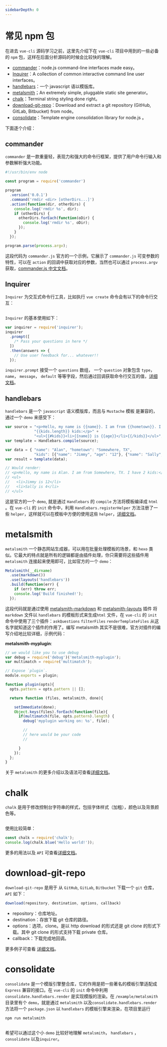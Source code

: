 ```yaml
---
sidebarDepth: 0
---
```


# 常见 npm 包

在进去 `vue-cli` 源码学习之前，这里先介绍下在 `vue-cli` 项目中用到的一些必备的 `npm` 包，这样在后面分析源码的时候会比较快的理解。
* [commander](https://github.com/tj/commander.js)：node.js command-line interfaces made easy。
* [Inquirer](https://github.com/SBoudrias/Inquirer.js)：A collection of common interactive command line user interfaces。
* [handlebars](https://github.com/wycats/handlebars.js)：一个 javascript 语以模版库。
* [metalsmith](https://github.com/segmentio/metalsmith)；An extremely simple, pluggable static site generator。
* [chalk](https://github.com/chalk/chalk)：Terminal string styling done right。
* [download-git-repo](https://github.com/flipxfx/download-git-repo)：Download and extract a git repository (GitHub, GitLab, Bitbucket) from node。
* [consolidate](https://github.com/tj/consolidate.js)：Template engine consolidation library for node.js 。

下面逐个介绍：

## commander

`commander` 是一款重量轻，表现力和强大的命令行框架，提供了用户命令行输入和参数解析强大功能。

``` javascript
#!/usr/bin/env node

const program = require('commander')

program
  .version('0.0.1')
  .command('rmdir <dir> [otherDirs...]')
  .action(function(dir, otherDirs) {
    console.log('rmdir %s', dir);
    if (otherDirs) {
      otherDirs.forEach(function(oDir) {
        console.log('rmdir %s', oDir);
      });
    }
  });

program.parse(process.argv);
```
这段代码为 `commander.js` 官方的一个示例，它展示了 `commander.js` 可变参数的特性，可以在 `action` 的回调中获取对应的参数，当然也可以通过 `process.argv` 获取，[commander.js 中文文档](https://github.com/tj/commander.js/blob/master/Readme_zh-CN.md)。

## Inquirer
`Inquirer` 为交互式命令行工具，比如执行 `vue create` 命令会有以下的命令行交互：

<img :src="$withBase('/assets/install-img01.png')">

`Inquirer` 的基本使用如下：

``` javascript
var inquirer = require('inquirer');
inquirer
  .prompt([
    /* Pass your questions in here */
  ])
  .then(answers => {
    // Use user feedback for... whatever!!
  });
```
`inquirer.prompt` 接受一个 `questions` 数组， 一个 `question` 对象包含 `type`，`name`， `message`， `default` 等等字段，然后通过回调获取命令行交互的值，[详细文档](https://github.com/SBoudrias/Inquirer.js)。


## handlebars
`handlebars` 是一个 `javascript` 语义模版库，而且与 `Mustache` 模板 是兼容的，通过一个 `demo` 来感受下：

``` javascript
var source = "<p>Hello, my name is {{name}}. I am from {{hometown}}. I have " +
             "{{kids.length}} kids:</p>" +
             "<ul>{{#kids}}<li>{{name}} is {{age}}</li>{{/kids}}</ul>";
var template = Handlebars.compile(source);

var data = { "name": "Alan", "hometown": "Somewhere, TX",
             "kids": [{"name": "Jimmy", "age": "12"}, {"name": "Sally", "age": "4"}]};
var result = template(data);

// Would render:
// <p>Hello, my name is Alan. I am from Somewhere, TX. I have 2 kids:</p>
// <ul>
//   <li>Jimmy is 12</li>
//   <li>Sally is 4</li>
// </ul>
```
这是官方的一个 `demo`, 就是通过 `Handlebars` 的 `compile` 方法将模板编译成 `html` 。在 `vue-cli` 的 `init` 命令中，利用 `Handlebars.registerHelper` 方法注册了一些 `helper`，这样就可以在模板中方便的使用这些 `helper`，[详细文档](https://handlebarsjs.com/)。

# metalsmith
`metalsmith` 一个静态网站生成器，可以用在批量处理模板的场景，和 `hexo` 类似。它最大的特点就是所有的逻辑都是由插件处理，你只需要将这些插件用 `metalsmith` 连接起来使用即可，比如官方的一个 `demo`：

``` javascript
Metalsmith(__dirname)
  .use(markdown())
  .use(layouts('handlebars'))
  .build(function(err) {
    if (err) throw err;
    console.log('Build finished!');
  });
```
这段代码就是通过使用 [metalsmith-markdown](https://github.com/segmentio/metalsmith-markdown) 和 [metalsmith-layouts](https://github.com/metalsmith/metalsmith-layouts) 插件 将 `markdown` 文件以 `handlebars` 的模板形式来生成`html` 文件，在 `vue-cli` 的 `init` 命令中使用了三个插件：`askQuestions` `filterFiles` `renderTemplateFiles` 从这名字就知道这个插件的作用了。编写 metalsmith 其实不是很难，官方对插件的编写介绍地比较详细，示例代码：

**metalsmith-myplugin**:

``` javascript
// we would like you to use debug
var debug = require('debug')('metalsmith-myplugin');
var multimatch = require('multimatch');

// Expose `plugin`.
module.exports = plugin;

function plugin(opts){
  opts.pattern = opts.pattern || [];

  return function (files, metalsmith, done){

    setImmediate(done);
    Object.keys(files).forEach(function(file){
      if(multimatch(file, opts.pattern).length) {
        debug('myplugin working on: %s', file);

        //
        // here would be your code
        //

      }
    });
  };
}
```
关于 `metalsmith` 的更多介绍以及语法可查看[详细文档](https://metalsmith.io/)。

# chalk

`chalk` 是用于修改控制台字符串的样式，包括字体样式（加粗），颜色以及背景颜色等。

<img :src="$withBase('/assets/install-img02.png')">

使用比较简单：

``` javascript
const chalk = require('chalk');
console.log(chalk.blue('Hello world!'));
```
更多的用法以及 `API` 可查看[详细文档](https://github.com/chalk/chalk)。


# download-git-repo
`download-git-repo` 是用于 从 `GitHub`, `GitLab`, `Bitbucket` 下载一个 `git` 仓库，`API` 如下：
``` javascript
download(repository, destination, options, callback)
```

* repository：仓库地址。
* destination：存放下载 git 仓库的路径。
* options：选项，clone。是以 http download 的形式还是 git clone 的形式下载。其中 git clone 的形式支持下载 private 仓库。
* callback：下载完成地回调。

更多例子可查看 [详细文档](https://github.com/flipxfx/download-git-repo)。

# consolidate
`consolidate` 是一个模版引擎整合库，它的作用是把一些著名的模板引擎适配成 `Express` 兼容的接口。在 `vue-cli` 的 `init` 命令中利用 `consolidate.handlebars.render` 是实现模版的渲染。在 `/example/metalsmith` 目录里有个 `demo`，就是通过 `metalsmith` 以及`consolidate.handlebars.render` 方法将一个 `package.json` 以 `handlebars` 的模板引擎来渲染，在项目里运行

``` bash
npm run metalsmith
```
<img :src="$withBase('/assets/install-img03.gif')">

希望可以通过这个小 `demo` 比较好地理解 `metalsmith`， `handlebars` ，`consolidate` 以及`inquirer`。

